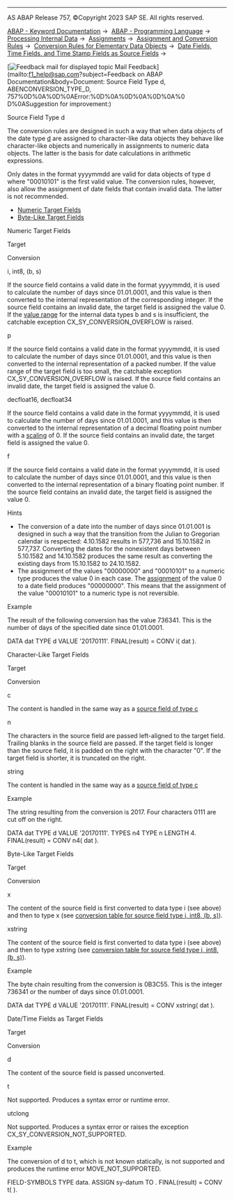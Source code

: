   

* * *

AS ABAP Release 757, ©Copyright 2023 SAP SE. All rights reserved.

[ABAP - Keyword Documentation](javascript:call_link\('abenabap.htm'\)) →  [ABAP - Programming Language](javascript:call_link\('abenabap_reference.htm'\)) →  [Processing Internal Data](javascript:call_link\('abenabap_data_working.htm'\)) →  [Assignments](javascript:call_link\('abenvalue_assignments.htm'\)) →  [Assignment and Conversion Rules](javascript:call_link\('abenconversion_rules.htm'\)) →  [Conversion Rules for Elementary Data Objects](javascript:call_link\('abenconversion_elementary.htm'\)) →  [Date Fields, Time Fields, and Time Stamp Fields as Source Fields](javascript:call_link\('abendate_time_source_fields.htm'\)) → 

 [![](Mail.gif?object=Mail.gif&sap-language=EN "Feedback mail for displayed topic") Mail Feedback](mailto:f1_help@sap.com?subject=Feedback on ABAP Documentation&body=Document: Source Field Type d, ABENCONVERSION_TYPE_D, 757%0D%0A%0D%0AError:%0D%0A%0D%0A%0D%0A%0
D%0ASuggestion for improvement:)

Source Field Type d

The conversion rules are designed in such a way that when data objects of the date type [d](javascript:call_link\('abenbuiltin_types_date_time.htm'\)) are assigned to character-like data objects they behave like character-like objects and numerically in assignments to numeric data objects. The latter is the basis for date calculations in arithmetic expressions.

Only dates in the format yyyymmdd are valid for data objects of type d where "00010101" is the first valid value. The conversion rules, however, also allow the assignment of date fields that contain invalid data. The latter is not recommended.

-   [Numeric Target Fields](#abenconversion-type-d-1-------character-like-target-fields---@ITOC@@ABENCONVERSION_TYPE_D_2)
-   [Byte-Like Target Fields](#abenconversion-type-d-3-------date-time-fields-as-target-fields---@ITOC@@ABENCONVERSION_TYPE_D_4)

Numeric Target Fields   

Target

Conversion

i, int8, (b, s)

If the source field contains a valid date in the format yyyymmdd, it is used to calculate the number of days since 01.01.0001, and this value is then converted to the internal representation of the corresponding integer. If the source field contains an invalid date, the target field is assigned the value 0. If the [value range](javascript:call_link\('abenvalue_range_glosry.htm'\) "Glossary Entry") for the internal data types b and s is insufficient, the catchable exception CX\_SY\_CONVERSION\_OVERFLOW is raised.

p

If the source field contains a valid date in the format yyyymmdd, it is used to calculate the number of days since 01.01.0001, and this value is then converted to the internal representation of a packed number. If the value range of the target field is too small, the catchable exception CX\_SY\_CONVERSION\_OVERFLOW is raised. If the source field contains an invalid date, the target field is assigned the value 0.

decfloat16, decfloat34

If the source field contains a valid date in the format yyyymmdd, it is used to calculate the number of days since 01.01.0001, and this value is then converted to the internal representation of a decimal floating point number with a [scaling](javascript:call_link\('abenscale_glosry.htm'\) "Glossary Entry") of 0. If the source field contains an invalid date, the target field is assigned the value 0.

f

If the source field contains a valid date in the format yyyymmdd, it is used to calculate the number of days since 01.01.0001, and this value is then converted to the internal representation of a binary floating point number. If the source field contains an invalid date, the target field is assigned the value 0.

Hints

-   The conversion of a date into the number of days since 01.01.001 is designed in such a way that the transition from the Julian to Gregorian calendar is respected: 4.10.1582 results in 577,736 and 15.10.1582 in 577,737. Converting the dates for the nonexistent days between 5.10.1582 and 14.10.1582 produces the same result as converting the existing days from 15.10.1582 to 24.10.1582.
-   The assignment of the values "00000000" and "00010101" to a numeric type produces the value 0 in each case. The [assignment](javascript:call_link\('abenconversion_type_ibs.htm'\)) of the value 0 to a date field produces "00000000". This means that the assignment of the value "00010101" to a numeric type is not reversible.

Example

The result of the following conversion has the value 736341. This is the number of days of the specified date since 01.01.0001.

DATA dat TYPE d VALUE '20170111'.
FINAL(result) = CONV i( dat ).

Character-Like Target Fields   

Target

Conversion

c

The content is handled in the same way as a [source field of type c](javascript:call_link\('abenconversion_type_c.htm'\))

n

The characters in the source field are passed left-aligned to the target field. Trailing blanks in the source field are passed. If the target field is longer than the source field, it is padded on the right with the character "0". If the target field is shorter, it is truncated on the right.

string

The content is handled in the same way as a [source field of type c](javascript:call_link\('abenconversion_type_c.htm'\))

Example

The string resulting from the conversion is 2017. Four characters 0111 are cut off on the right.

DATA dat TYPE d VALUE '20170111'.
TYPES n4 TYPE n LENGTH 4.
FINAL(result) = CONV n4( dat ).

Byte-Like Target Fields   

Target

Conversion

x

The content of the source field is first converted to data type i (see above) and then to type x (see [conversion table for source field type i, int8, (b, s)](javascript:call_link\('abenconversion_type_ibs.htm'\))).

xstring

The content of the source field is first converted to data type i (see above) and then to type xstring (see [conversion table for source field type i, int8, (b, s)](javascript:call_link\('abenconversion_type_ibs.htm'\))).

Example

The byte chain resulting from the conversion is 0B3C55. This is the integer 736341 or the number of days since 01.01.0001.

DATA dat TYPE d VALUE '20170111'.
FINAL(result) = CONV xstring( dat ).

Date/Time Fields as Target Fields   

Target

Conversion

d

The content of the source field is passed unconverted.

t

Not supported. Produces a syntax error or runtime error.

utclong

Not supported. Produces a syntax error or raises the exception CX\_SY\_CONVERSION\_NOT\_SUPPORTED.

Example

The conversion of d to t, which is not known statically, is not supported and produces the runtime error MOVE\_NOT\_SUPPORTED.

FIELD-SYMBOLS <fs> TYPE data.
ASSIGN sy-datum TO <fs>.
FINAL(result) = CONV t( <fs> ).